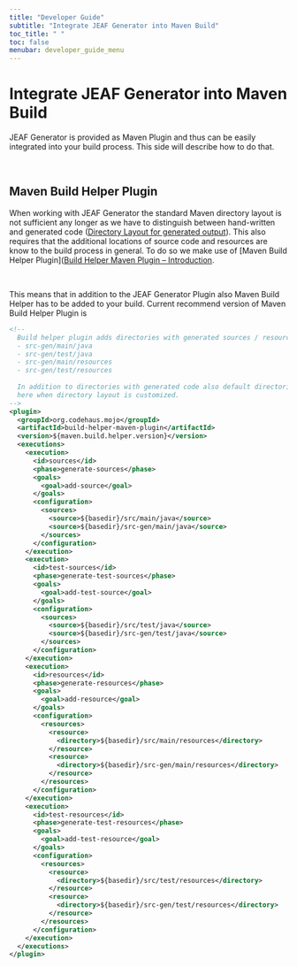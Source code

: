 ```yaml
---
title: "Developer Guide"
subtitle: "Integrate JEAF Generator into Maven Build"
toc_title: " "
toc: false
menubar: developer_guide_menu
---
```


# Integrate JEAF Generator into Maven Build

JEAF Generator is provided as Maven Plugin and thus can be easily integrated into your build process. This side will describe how to do that.

<br>

## Maven Build Helper Plugin

When working with JEAF Generator the standard Maven directory layout is not sufficient any longer as we have to distinguish between hand-written and generated code ([Directory Layout for generated output](../general-behavior)). This also requires that the additional locations of source code and resources are know to the build process in general. To do so we make use of [Maven Build Helper Plugin]([Build Helper Maven Plugin &#x2013; Introduction](https://www.mojohaus.org/build-helper-maven-plugin).

 <br>

This means that in addition to the JEAF Generator Plugin also Maven Build Helper has to be added to your build. Current recommend version of Maven Build Helper Plugin is

```xml
<!-- 
  Build helper plugin adds directories with generated sources / resources to build:
  - src-gen/main/java
  - src-gen/test/java
  - src-gen/main/resources
  - src-gen/test/resources
		 
  In addition to directories with generated code also default directories have to be set 
  here when directory layout is customized.
-->
<plugin>
  <groupId>org.codehaus.mojo</groupId>
  <artifactId>build-helper-maven-plugin</artifactId>
  <version>${maven.build.helper.version}</version>
  <executions>
    <execution>
      <id>sources</id>
      <phase>generate-sources</phase>
      <goals>
        <goal>add-source</goal>
      </goals>
      <configuration>
        <sources>
          <source>${basedir}/src/main/java</source>
          <source>${basedir}/src-gen/main/java</source>
        </sources>
      </configuration>
    </execution>
    <execution>
      <id>test-sources</id>
      <phase>generate-test-sources</phase>
      <goals>
        <goal>add-test-source</goal>
      </goals>
      <configuration>
        <sources>
          <source>${basedir}/src/test/java</source>
          <source>${basedir}/src-gen/test/java</source>
        </sources>
      </configuration>
    </execution>
    <execution>
      <id>resources</id>
      <phase>generate-resources</phase>
      <goals>
        <goal>add-resource</goal>
      </goals>
      <configuration>
        <resources>
          <resource>
            <directory>${basedir}/src/main/resources</directory>
          </resource>
          <resource>
            <directory>${basedir}/src-gen/main/resources</directory>
          </resource>
        </resources>
      </configuration>
    </execution>
    <execution>
      <id>test-resources</id>
      <phase>generate-test-resources</phase>
      <goals>
        <goal>add-test-resource</goal>
      </goals>
      <configuration>
        <resources>
          <resource>
            <directory>${basedir}/src/test/resources</directory>
          </resource>
          <resource>
            <directory>${basedir}/src-gen/test/resources</directory>
          </resource>
        </resources>
      </configuration>
    </execution>
  </executions>
</plugin>
```